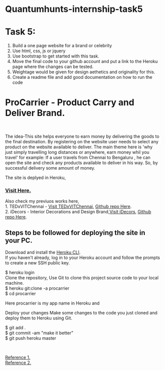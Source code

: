 # Quantumhunts-internship-task5
Task 5: 
======================= 
1. Build a one page website for a brand or celebrity 
2. Use html, css, js or jquery 
3. Use bootstrap to get started with this task. 
4. Move the final code to your github account and put a link to the Heroku page where the changes can be tested. 
5. Weightage would be given for design aethetics and originality for this. 
6. Create a readme file and add good documentation on how to run the code

<h1>ProCarrier - Product Carry and Deliver Brand.</h1><br><p>The idea-This site helps everyone to earn money by delivering the goods to the final destination. By registering on the website user 
needs to select any product on the website available to deliver. The main theme here is 'why just simply travelling long distances or anywhere, earn money whil you travel'
for example: If a user travels from Chennai to Bengaluru , he can open the site and check any products available to deliver in his way. So, by successful delivery
some amount of money.</p>
<p>The site is deplyed in Heroku,</p><h3><a href="https://procarrier.herokuapp.com/" target="_blank">Visit Here.</a></h3>

<p>Also check my previuos works here,<br>
  1. TEDxVITChennai - <a href="http://tedxvitchennai.com/">Visit TEDxVITChennai</a>, <a href="https://github.com/Pa1kcool/TEDxVITChennai">Github repo Here</a>.<br>
2. iDecors - Interior Decorations and Design Brand,<a href="https://idecors.herokuapp.com/">Visit iDecors</a>, <a href="https://github.com/Pa1kcool/idecors">Github repo Here</a>.<br></p>
<h2>Steps to be followed for deploying the site in your PC.</h2>
<p>
  Download and install the <a href="https://devcenter.heroku.com/articles/heroku-cli">Heroku CLI</a>.<br>
If you haven't already, log in to your Heroku account and follow the prompts to create a new SSH public key.<br>

$ heroku login
<br>Clone the repository, Use Git to clone this project source code to your local machine.
<br>
$ heroku git:clone -a procarrier <br>
$ cd procarrier <br>

  <p>Here procarrier is my app name in Heroku and </p>
Deploy your changes
Make some changes to the code you just cloned and deploy them to Heroku using Git.

$ git add . <br>
$ git commit -am "make it better" <br>
$ git push heroku master</p><br>

<a href="https://www.youtube.com/watch?v=aUW5GAFhu6s">Reference 1.</a><br>
<a href="https://www.youtube.com/watch?v=jni52Hp7Cug">Reference 2.</a>
